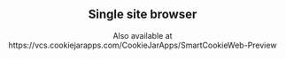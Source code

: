 <h2 align="center"><b>Single site browser</b></h2>
<p align="center">Also available at https://vcs.cookiejarapps.com/CookieJarApps/SmartCookieWeb-Preview</p>
